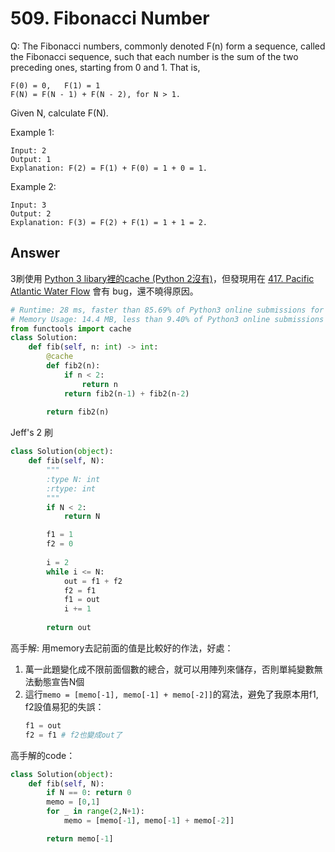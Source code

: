 # 509. Fibonacci Number
Q: The Fibonacci numbers, commonly denoted F(n) form a sequence, called the Fibonacci sequence, such that each number is the sum of the two preceding ones, starting from 0 and 1. That is,
```
F(0) = 0,   F(1) = 1
F(N) = F(N - 1) + F(N - 2), for N > 1.
```
Given N, calculate F(N).

Example 1:
```
Input: 2
Output: 1
Explanation: F(2) = F(1) + F(0) = 1 + 0 = 1.
```
Example 2:
```
Input: 3
Output: 2
Explanation: F(3) = F(2) + F(1) = 1 + 1 = 2.
```


## Answer
3刷使用 [Python 3 libary裡的cache (Python 2沒有)](https://docs.python.org/3/library/functools.html#)，但發現用在 [417. Pacific Atlantic Water Flow](https://leetcode.com/problems/pacific-atlantic-water-flow/) 會有 bug，還不曉得原因。

```python
# Runtime: 28 ms, faster than 85.69% of Python3 online submissions for Fibonacci Number.
# Memory Usage: 14.4 MB, less than 9.40% of Python3 online submissions for Fibonacci Number.
from functools import cache
class Solution:
    def fib(self, n: int) -> int:
        @cache
        def fib2(n):
            if n < 2:
                return n
            return fib2(n-1) + fib2(n-2)
        
        return fib2(n)
```

Jeff's 2 刷
```python
class Solution(object):
    def fib(self, N):
        """
        :type N: int
        :rtype: int
        """
        if N < 2:
            return N

        f1 = 1
        f2 = 0
        
        i = 2
        while i <= N:
            out = f1 + f2
            f2 = f1
            f1 = out
            i += 1
            
        return out
```

高手解:
用memory去記前面的值是比較好的作法，好處：
1. 萬一此題變化成不限前面個數的總合，就可以用陣列來儲存，否則單純變數無法動態宣告N個
2. 這行`memo = [memo[-1], memo[-1] + memo[-2]]`的寫法，避免了我原本用f1, f2設值易犯的失誤：
    ```python
    f1 = out
    f2 = f1 # f2也變成out了 
    ```
高手解的code：
```python
class Solution(object):
    def fib(self, N):
        if N == 0: return 0
        memo = [0,1]
        for _ in range(2,N+1):
            memo = [memo[-1], memo[-1] + memo[-2]]

        return memo[-1]
```

